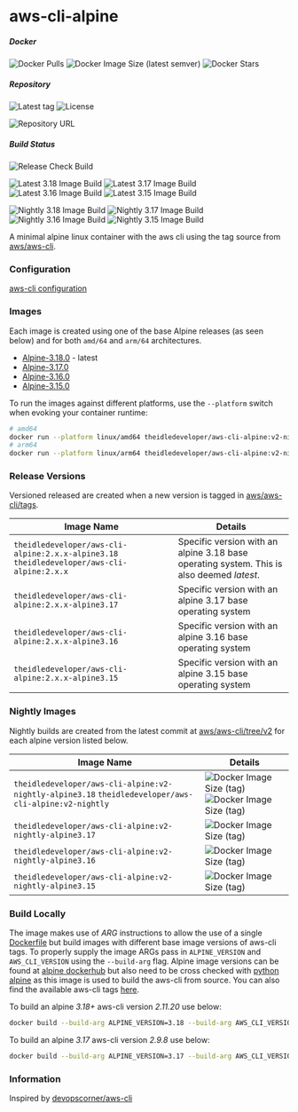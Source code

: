 # aws-cli-alpine

##### Docker

![Docker Pulls](https://img.shields.io/docker/pulls/theidledeveloper/aws-cli-alpine)
![Docker Image Size (latest semver)](https://img.shields.io/docker/image-size/theidledeveloper/aws-cli-alpine)
![Docker Stars](https://img.shields.io/docker/stars/theidledeveloper/aws-cli-alpine)

##### Repository

![Latest tag](https://img.shields.io/github/v/tag/theidledeveloper/aws-cli-alpine?label=Latest%20Tag) ![License](https://img.shields.io/github/license/theidledeveloper/aws-cli-alpine)

![Repository URL](https://github.com/theidledeveloper/aws-cli-alpine)

##### Build Status

![Release Check Build](https://img.shields.io/github/actions/workflow/status/theidledeveloper/aws-cli-alpine/check_new_release.yml?label=Release%20Check%20Build)

![Latest 3.18 Image Build](https://img.shields.io/github/actions/workflow/status/theidledeveloper/aws-cli-alpine/build_image_318.yml?label=Latest%203.18%20Image%20Build)
![Latest 3.17 Image Build](https://img.shields.io/github/actions/workflow/status/theidledeveloper/aws-cli-alpine/build_image_317.yml?label=Latest%203.17%20Image%20Build)
![Latest 3.16 Image Build](https://img.shields.io/github/actions/workflow/status/theidledeveloper/aws-cli-alpine/build_image_316.yml?label=Latest%203.16%20Image%20Build)
![Latest 3.15 Image Build](https://img.shields.io/github/actions/workflow/status/theidledeveloper/aws-cli-alpine/build_image_315.yml?label=Latest%203.15%20Image%20Build)

![Nightly 3.18 Image Build](https://img.shields.io/github/actions/workflow/status/theidledeveloper/aws-cli-alpine/build_image_318_nightly.yml?label=Nightly%203.18%20Image%20Build)
![Nightly 3.17 Image Build](https://img.shields.io/github/actions/workflow/status/theidledeveloper/aws-cli-alpine/build_image_317_nightly.yml?label=Nightly%203.17%20Image%20Build)
![Nightly 3.16 Image Build](https://img.shields.io/github/actions/workflow/status/theidledeveloper/aws-cli-alpine/build_image_316_nightly.yml?label=Nightly%203.16%20Image%20Build)
![Nightly 3.15 Image Build](https://img.shields.io/github/actions/workflow/status/theidledeveloper/aws-cli-alpine/build_image_315_nightly.yml?label=Nightly%203.15%20Image%20Build)

A minimal alpine linux container with the aws cli using the tag source from
[aws/aws-cli](https://github.com/aws/aws-cli).

### Configuration

[aws-cli configuration](https://docs.aws.amazon.com/cli/latest/userguide/cli-configure-envvars.html)

### Images

Each image is created using one of the base Alpine releases (as seen below) and for both `amd/64` and `arm/64`
architectures.

* [Alpine-3.18.0](https://alpinelinux.org/posts/Alpine-3.18.0-released.html) - latest
* [Alpine-3.17.0](https://alpinelinux.org/posts/Alpine-3.17.0-released.html)
* [Alpine-3.16.0](https://alpinelinux.org/posts/Alpine-3.16.0-released.html)
* [Alpine-3.15.0](https://alpinelinux.org/posts/Alpine-3.15.0-released.html)

To run the images against different platforms, use the `--platform` switch when evoking your container runtime:

```bash
# amd64
docker run --platform linux/amd64 theidledeveloper/aws-cli-alpine:v2-nightly-alpine3.18 /bin/sh -c "aws --version"
# arm64
docker run --platform linux/arm64 theidledeveloper/aws-cli-alpine:v2-nightly-alpine3.18 /bin/sh -c "aws --version"
```

### Release Versions

Versioned released are created when a new version is tagged in [aws/aws-cli/tags](https://github.com/aws/aws-cli/tags).

| Image Name  | Details |
| ------------- | ------------- |
| `theidledeveloper/aws-cli-alpine:2.x.x-alpine3.18` `theidledeveloper/aws-cli-alpine:2.x.x` | Specific version with an alpine 3.18 base operating system. This is also deemed *latest*. |
| `theidledeveloper/aws-cli-alpine:2.x.x-alpine3.17` | Specific version with an alpine 3.17 base operating system |
| `theidledeveloper/aws-cli-alpine:2.x.x-alpine3.16` | Specific version with an alpine 3.16 base operating system |
| `theidledeveloper/aws-cli-alpine:2.x.x-alpine3.15`  | Specific version with an alpine 3.15 base operating system |

### Nightly Images

Nightly builds are created from the latest commit at [aws/aws-cli/tree/v2](https://github.com/aws/aws-cli/tree/v2) for
each alpine version listed below.

| Image Name  | Details |
| ------------- | ------------- |
| `theidledeveloper/aws-cli-alpine:v2-nightly-alpine3.18` `theidledeveloper/aws-cli-alpine:v2-nightly` | ![Docker Image Size (tag)](https://img.shields.io/docker/image-size/theidledeveloper/aws-cli-alpine/v2-nightly-alpine3.18) ![Docker Image Size (tag)](https://img.shields.io/docker/image-size/theidledeveloper/aws-cli-alpine/v2-nightly) |
| `theidledeveloper/aws-cli-alpine:v2-nightly-alpine3.17` | ![Docker Image Size (tag)](https://img.shields.io/docker/image-size/theidledeveloper/aws-cli-alpine/v2-nightly-alpine3.17) |
| `theidledeveloper/aws-cli-alpine:v2-nightly-alpine3.16` | ![Docker Image Size (tag)](https://img.shields.io/docker/image-size/theidledeveloper/aws-cli-alpine/v2-nightly-alpine3.16) |
| `theidledeveloper/aws-cli-alpine:v2-nightly-alpine3.15`  | ![Docker Image Size (tag)](https://img.shields.io/docker/image-size/theidledeveloper/aws-cli-alpine/v2-nightly-alpine3.15) |

### Build Locally

The image makes use of *ARG* instructions to allow the use of a single [Dockerfile](./Dockerfile) but build images with
different base image versions of aws-cli tags. To properly supply the image ARGs pass in `ALPINE_VERSION` and
`AWS_CLI_VERSION` using the `--build-arg` flag. Alpine image versions can be found at
[alpine dockerhub](https://hub.docker.com/_/alpine) but also need to be cross checked with
[python alpine](https://hub.docker.com/_/python) as this image is used to build the aws-cli from source. You can also
find the available aws-cli tags [here](https://github.com/aws/aws-cli/tags).

To build an alpine *3.18+* aws-cli version *2.11.20* use below:

```bash
docker build --build-arg ALPINE_VERSION=3.18 --build-arg AWS_CLI_VERSION=2.11.2 -t aws-cli-alpine:2.11.20 .
```

To build an alpine *3.17* aws-cli version *2.9.8* use below:

```bash
docker build --build-arg ALPINE_VERSION=3.17 --build-arg AWS_CLI_VERSION=2.9.8 -t aws-cli-alpine:2.9.8 .
```

### Information

Inspired by [devopscorner/aws-cli](https://hub.docker.com/r/devopscorner/aws-cli)
